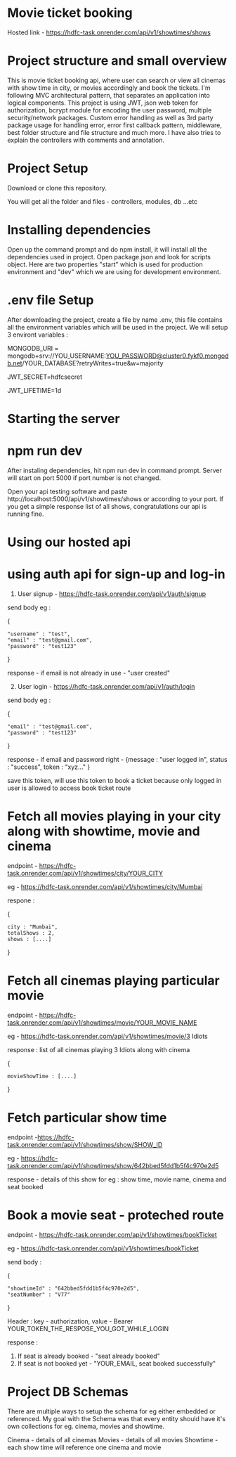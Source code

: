 # Movie ticket booking
Hosted link - https://hdfc-task.onrender.com/api/v1/showtimes/shows

# Project structure and small overview
This is movie ticket booking api, where user can search or view all cinemas with show time in city, or movies accordingly and book the tickets. I'm following MVC architectural pattern, that separates an application into logical components. This project is using JWT, json web token for authorization, bcrypt module for encoding the user password, multiple security/network packages. Custom error handling as well as 3rd party package usage for handling error, error first callback pattern, middleware, best folder structure and file structure and much more. I have also tries to explain the controllers with comments and annotation.

# Project Setup
Download or clone this repository.

You will get all the folder and files - controllers, modules, db ...etc

# Installing dependencies
Open up the command prompt and do npm install, it will install all the dependencies used in project. Open package.json and look for scripts object. Here are two properties "start" which is used for production environment and "dev" which we are using for development environment.

# .env file Setup
After downloading the project, create a file by name .env, this file contains all the environment variables which will be used in the project.
We will setup 3 environt variables : 

MONGODB_URI = mongodb+srv://YOU_USERNAME:YOU_PASSWORD@cluster0.fykf0.mongodb.net/YOUR_DATABASE?retryWrites=true&w=majority

JWT_SECRET=hdfcsecret

JWT_LIFETIME=1d

# Starting the server
# npm run dev
After instaling dependencies, hit npm run dev in command prompt. Server will start on port 5000 if port number is not changed.

Open your api testing software and paste http://localhost:5000/api/v1/showtimes/shows or according to your port. If you get a simple response list of all shows, congratulations our api is running fine.

# Using our hosted api

# using auth api for sign-up and log-in

1. User signup - https://hdfc-task.onrender.com/api/v1/auth/signup 

send body eg :

{ 

    "username" : "test", 
    "email" : "test@gmail.com", 
    "password" : "test123" 

}

response - if email is not already in use - "user created"

2. User login - https://hdfc-task.onrender.com/api/v1/auth/login

send body eg : 

{

    "email" : "test@gmail.com", 
    "password" : "test123" 
}

response - if email and password right - {message : "user logged in", status : "success", token : "xyz..." }

save this token, will use this token to book a ticket because only logged in user is allowed to access book ticket route

# Fetch all movies playing in your city along with showtime, movie and cinema

endpoint - https://hdfc-task.onrender.com/api/v1/showtimes/city/YOUR_CITY

eg - https://hdfc-task.onrender.com/api/v1/showtimes/city/Mumbai

respone :

{

    city : "Mumbai",
    totalShows : 2,
    shows : [....]
    
}

# Fetch all cinemas playing particular movie

endpoint - https://hdfc-task.onrender.com/api/v1/showtimes/movie/YOUR_MOVIE_NAME

eg - https://hdfc-task.onrender.com/api/v1/showtimes/movie/3 Idiots

response : list of all cinemas playing 3 Idiots along with cinema

{

    movieShowTime : [....]

}

# Fetch particular show time

endpoint -https://hdfc-task.onrender.com/api/v1/showtimes/show/SHOW_ID

eg - https://hdfc-task.onrender.com/api/v1/showtimes/show/642bbed5fdd1b5f4c970e2d5

response - details of this show for eg : show time, movie name, cinema and seat booked

# Book a movie seat - proteched route

endpoint - https://hdfc-task.onrender.com/api/v1/showtimes/bookTicket

eg - https://hdfc-task.onrender.com/api/v1/showtimes/bookTicket

send body : 

{

    "showtimeId" : "642bbed5fdd1b5f4c970e2d5", 
    "seatNumber" : "V77" 

}

Header : key - authorization, value - Bearer YOUR_TOKEN_THE_RESPOSE_YOU_GOT_WHILE_LOGIN

response :

1. If seat is already booked - "seat already booked"
2. If seat is not booked yet - "YOUR_EMAIL, seat booked successfully"



# Project DB Schemas

There are multiple ways to setup the schema for eg either embedded or referenced. My goal with the Schema was that every entity should have it's own collections for eg. cinema, movies and showtime.

Cinema - details of all cinemas
Movies - details of all movies
Showtime - each show time will reference one cinema and movie










